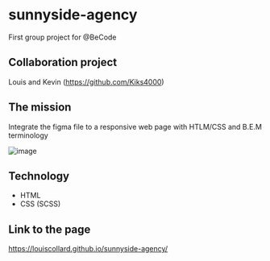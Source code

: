 # sunnyside-agency
First group project for @BeCode

## Collaboration project

Louis and Kevin (https://github.com/Kiks4000)

## The mission
Integrate the figma file to a responsive web page with HTLM/CSS and B.E.M terminology


![image](https://github.com/becodeorg/LIE-Jepsen-6/raw/master/01-the-field/04-html-css/03-projects/01-sunnyside/desktop-preview.jpg)

## Technology

- HTML
- CSS (SCSS)

## 

## Link to the page
https://louiscollard.github.io/sunnyside-agency/
